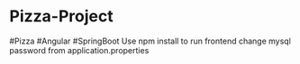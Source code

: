 # Pizza-Project
#Pizza #Angular #SpringBoot
Use npm install to run frontend
change mysql password from application.properties
